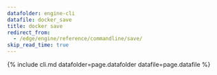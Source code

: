 ```yaml
---
datafolder: engine-cli
datafile: docker_save
title: docker save
redirect_from:
  - /edge/engine/reference/commandline/save/
skip_read_time: true
---
```

<!--
This page is automatically generated from Docker's source code. If you want to
suggest a change to the text that appears here, open a ticket or pull request
in the source repository on GitHub:

https://github.com/docker/cli
-->
{% include cli.md datafolder=page.datafolder datafile=page.datafile %}
